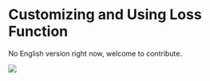 ﻿# Customizing and Using Loss Function

No English version right now, welcome to contribute.

<a href="https://gitee.com/mindspore/docs/blob/master/tutorials/training/source_en/advanced_use/custom_loss_function.md" target="_blank"><img src="../_static/logo_source.png"></a>
